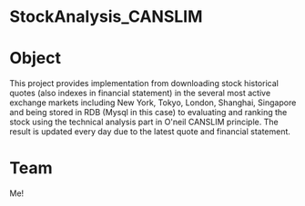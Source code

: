 StockAnalysis_CANSLIM
=====================

Object
=====================
This project provides implementation from downloading stock historical quotes (also indexes in financial statement) in the several most active exchange markets including New York, Tokyo, London, Shanghai, Singapore and being stored in RDB (Mysql in this case) to evaluating and ranking the stock using the technical analysis part in O'neil CANSLIM principle.
The result is updated every day due to the latest quote and financial statement.

Team
=====================
Me!
